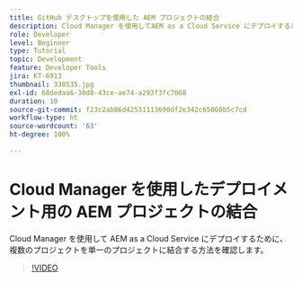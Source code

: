 ```yaml
---
title: GitHub デスクトップを使用した AEM プロジェクトの結合
description: Cloud Manager を使用してAEM as a Cloud Service にデプロイするために、Github デスクトップで複数のプロジェクトを 1 つのプロジェクトに統合する方法を確認します。
role: Developer
level: Beginner
type: Tutorial
topic: Development
feature: Developer Tools
jira: KT-6913
thumbnail: 330535.jpg
exl-id: 68dedaa6-30d8-43ce-ae74-a293f3fc7068
duration: 10
source-git-commit: f23c2ab86d42531113690df2e342c65060b5c7cd
workflow-type: ht
source-wordcount: '63'
ht-degree: 100%

---
```


# Cloud Manager を使用したデプロイメント用の AEM プロジェクトの結合

Cloud Manager を使用して AEM as a Cloud Service にデプロイするために、複数のプロジェクトを単一のプロジェクトに結合する方法を確認します。

>[!VIDEO](https://video.tv.adobe.com/v/330535?quality=12&learn=on)
